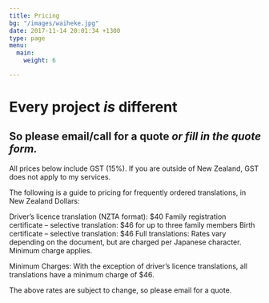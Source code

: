 ```yaml
---
title: Pricing
bg: "/images/waiheke.jpg"
date: 2017-11-14 20:01:34 +1300
type: page
menu:
  main:
    weight: 6

---
```

# Every project _is_ different

## So please email/call for a quote _or fill in the quote form._

All prices below include GST (15%).
If you are outside of New Zealand, GST does not apply to my services.

The following is a guide to pricing for frequently ordered translations, in New Zealand Dollars:

Driver’s licence translation (NZTA format): $40
Family registration certificate – selective translation: $46 for up to three family members
Birth certificate – selective translation: $46
Full translations: Rates vary depending on the document, but are charged per Japanese character. Minimum charge applies.

Minimum Charges: With the exception of driver’s licence translations, all translations have a minimum charge of $46.

The above rates are subject to change, so please email for a quote.